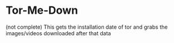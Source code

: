 # Tor-Me-Down
(not complete) This gets the installation date of tor and grabs the images/videos downloaded after that data
